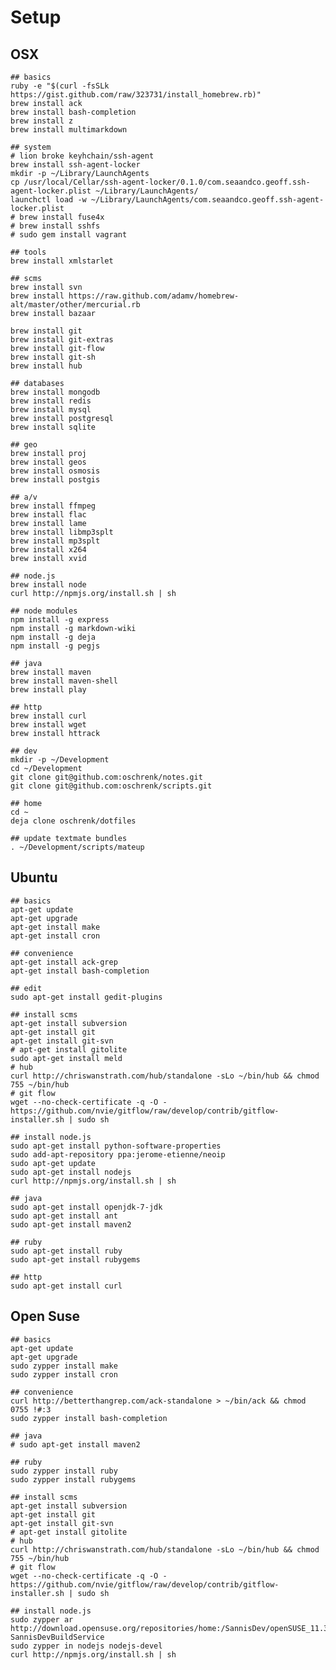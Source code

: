 # Setup #

## OSX ##

	## basics
	ruby -e "$(curl -fsSLk https://gist.github.com/raw/323731/install_homebrew.rb)"
	brew install ack
	brew install bash-completion
	brew install z
	brew install multimarkdown
	
	## system
	# lion broke keyhchain/ssh-agent
	brew install ssh-agent-locker
	mkdir -p ~/Library/LaunchAgents
	cp /usr/local/Cellar/ssh-agent-locker/0.1.0/com.seaandco.geoff.ssh-agent-locker.plist ~/Library/LaunchAgents/
	launchctl load -w ~/Library/LaunchAgents/com.seaandco.geoff.ssh-agent-locker.plist
	# brew install fuse4x
	# brew install sshfs
	# sudo gem install vagrant
	
	## tools
	brew install xmlstarlet
	
	## scms
	brew install svn
	brew install https://raw.github.com/adamv/homebrew-alt/master/other/mercurial.rb
	brew install bazaar
	
	brew install git
	brew install git-extras
	brew install git-flow
	brew install git-sh
	brew install hub
	
	## databases
	brew install mongodb
	brew install redis
	brew install mysql
	brew install postgresql
	brew install sqlite
	
	## geo
	brew install proj
	brew install geos
	brew install osmosis
	brew install postgis
	
	## a/v
	brew install ffmpeg
	brew install flac
	brew install lame
	brew install libmp3splt
	brew install mp3splt
	brew install x264
	brew install xvid
	
	## node.js
	brew install node
	curl http://npmjs.org/install.sh | sh
	
	## node modules
	npm install -g express
	npm install -g markdown-wiki
	npm install -g deja
	npm install -g pegjs
	
	## java
	brew install maven
	brew install maven-shell
	brew install play

	## http
	brew install curl
	brew install wget
	brew install httrack
	
	## dev
	mkdir -p ~/Development
	cd ~/Development
	git clone git@github.com:oschrenk/notes.git
	git clone git@github.com:oschrenk/scripts.git
	
	## home	
	cd ~
	deja clone oschrenk/dotfiles
	
	## update textmate bundles
	. ~/Development/scripts/mateup

## Ubuntu ##

	## basics
	apt-get update
	apt-get upgrade
	apt-get install make
	apt-get install cron

	## convenience
	apt-get install ack-grep
	apt-get install bash-completion
	
	## edit
	sudo apt-get install gedit-plugins
	
	## install scms
	apt-get install subversion
	apt-get install git
	apt-get install git-svn
	# apt-get install gitolite
	sudo apt-get install meld
	# hub
	curl http://chriswanstrath.com/hub/standalone -sLo ~/bin/hub && chmod 755 ~/bin/hub
	# git flow	
	wget --no-check-certificate -q -O - https://github.com/nvie/gitflow/raw/develop/contrib/gitflow-installer.sh | sudo sh

	## install node.js
	sudo apt-get install python-software-properties
	sudo add-apt-repository ppa:jerome-etienne/neoip
	sudo apt-get update
	sudo apt-get install nodejs
	curl http://npmjs.org/install.sh | sh

	## java
	sudo apt-get install openjdk-7-jdk
	sudo apt-get install ant
	sudo apt-get install maven2

	## ruby
	sudo apt-get install ruby
	sudo apt-get install rubygems
	
	## http
	sudo apt-get install curl

## Open Suse ##

	## basics
	apt-get update
	apt-get upgrade
	sudo zypper install make
	sudo zypper install cron

	## convenience
	curl http://betterthangrep.com/ack-standalone > ~/bin/ack && chmod 0755 !#:3
	sudo zypper install bash-completion
	
	## java
	# sudo apt-get install maven2
	
	## ruby
	sudo zypper install ruby
	sudo zypper install rubygems
	
	## install scms
	apt-get install subversion
	apt-get install git
	apt-get install git-svn
	# apt-get install gitolite
	# hub
	curl http://chriswanstrath.com/hub/standalone -sLo ~/bin/hub && chmod 755 ~/bin/hub
	# git flow	
	wget --no-check-certificate -q -O - https://github.com/nvie/gitflow/raw/develop/contrib/gitflow-installer.sh | sudo sh

	## install node.js
	sudo zypper ar http://download.opensuse.org/repositories/home:/SannisDev/openSUSE_11.3/ SannisDevBuildService 
	sudo zypper in nodejs nodejs-devel
	curl http://npmjs.org/install.sh | sh

